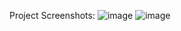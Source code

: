 Project Screenshots:
![image](https://github.com/Sweta49/React-Recipe-Finder/assets/85951667/ec6dc217-4f9e-4bb8-9041-db4501f65ef3)
![image](https://github.com/Sweta49/React-Recipe-Finder/assets/85951667/950fc9a9-105b-47da-addf-e8c0aafbb75c)

